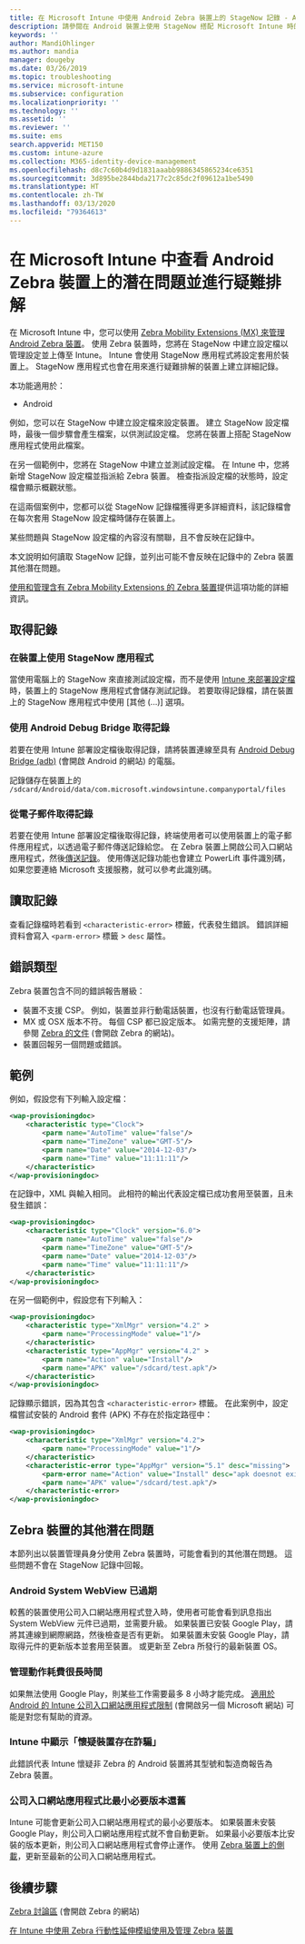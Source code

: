```yaml
---
title: 在 Microsoft Intune 中使用 Android Zebra 裝置上的 StageNow 記錄 - Azure | Microsoft Docs
description: 請參閱在 Android 裝置上使用 StageNow 搭配 Microsoft Intune 時的常見問題和解決方式。 同時也了解如何取得記錄，並查看如何讀取成功或錯誤記錄的範例。
keywords: ''
author: MandiOhlinger
ms.author: mandia
manager: dougeby
ms.date: 03/26/2019
ms.topic: troubleshooting
ms.service: microsoft-intune
ms.subservice: configuration
ms.localizationpriority: ''
ms.technology: ''
ms.assetid: ''
ms.reviewer: ''
ms.suite: ems
search.appverid: MET150
ms.custom: intune-azure
ms.collection: M365-identity-device-management
ms.openlocfilehash: d8c7c60b4d9d1831aaabb9886345865234ce6351
ms.sourcegitcommit: 3d895be2844bda2177c2c85dc2f09612a1be5490
ms.translationtype: HT
ms.contentlocale: zh-TW
ms.lasthandoff: 03/13/2020
ms.locfileid: "79364613"
---
```

# <a name="troubleshoot-and-see-potential-issues-on-android-zebra-devices-in-microsoft-intune"></a>在 Microsoft Intune 中查看 Android Zebra 裝置上的潛在問題並進行疑難排解



在 Microsoft Intune 中，您可以使用 [Zebra Mobility Extensions (MX) 來管理 Android Zebra 裝置](android-zebra-mx-overview.md)。 使用 Zebra 裝置時，您將在 StageNow 中建立設定檔以管理設定並上傳至 Intune。 Intune 會使用 StageNow 應用程式將設定套用於裝置上。 StageNow 應用程式也會在用來進行疑難排解的裝置上建立詳細記錄。

本功能適用於：

- Android

例如，您可以在 StageNow 中建立設定檔來設定裝置。 建立 StageNow 設定檔時，最後一個步驟會產生檔案，以供測試設定檔。 您將在裝置上搭配 StageNow 應用程式使用此檔案。

在另一個範例中，您將在 StageNow 中建立並測試設定檔。 在 Intune 中，您將新增 StageNow 設定檔並指派給 Zebra 裝置。 檢查指派設定檔的狀態時，設定檔會顯示概觀狀態。

在這兩個案例中，您都可以從 StageNow 記錄檔獲得更多詳細資料，該記錄檔會在每次套用 StageNow 設定檔時儲存在裝置上。

某些問題與 StageNow 設定檔的內容沒有關聯，且不會反映在記錄中。

本文說明如何讀取 StageNow 記錄，並列出可能不會反映在記錄中的 Zebra 裝置其他潛在問題。

[使用和管理含有 Zebra Mobility Extensions 的 Zebra 裝置](android-zebra-mx-overview.md)提供這項功能的詳細資訊。

## <a name="get-the-logs"></a>取得記錄

### <a name="use-the-stagenow-app-on-the-device"></a>在裝置上使用 StageNow 應用程式
當使用電腦上的 StageNow 來直接測試設定檔，而不是使用 [Intune 來部署設定檔](android-zebra-mx-overview.md#step-4-create-a-device-management-profile-in-stagenow)時，裝置上的 StageNow 應用程式會儲存測試記錄。 若要取得記錄檔，請在裝置上的 StageNow 應用程式中使用 [其他 (...)]  選項。

### <a name="get-logs-using-android-debug-bridge"></a>使用 Android Debug Bridge 取得記錄
若要在使用 Intune 部署設定檔後取得記錄，請將裝置連線至具有 [Android Debug Bridge (adb)](https://developer.android.com/studio/command-line/adb) (會開啟 Android 的網站) 的電腦。

記錄儲存在裝置上的 `/sdcard/Android/data/com.microsoft.windowsintune.companyportal/files`

### <a name="get-logs-from-email"></a>從電子郵件取得記錄
若要在使用 Intune 部署設定檔後取得記錄，終端使用者可以使用裝置上的電子郵件應用程式，以透過電子郵件傳送記錄給您。 在 Zebra 裝置上開啟公司入口網站應用程式，然後[傳送記錄](https://docs.microsoft.com/user-help/send-logs-to-your-it-admin-by-email-android)。 使用傳送記錄功能也會建立 PowerLift 事件識別碼，如果您要連絡 Microsoft 支援服務，就可以參考此識別碼。

## <a name="read-the-logs"></a>讀取記錄

查看記錄檔時若看到 `<characteristic-error>` 標籤，代表發生錯誤。 錯誤詳細資料會寫入 `<parm-error>` 標籤 > `desc` 屬性。

## <a name="error-types"></a>錯誤類型

Zebra 裝置包含不同的錯誤報告層級：

- 裝置不支援 CSP。 例如，裝置並非行動電話裝置，也沒有行動電話管理員。
- MX 或 OSX 版本不符。 每個 CSP 都已設定版本。 如需完整的支援矩陣，請參閱 [Zebra 的文件](http://techdocs.zebra.com/mx/) (會開啟 Zebra 的網站)。
- 裝置回報另一個問題或錯誤。

## <a name="examples"></a>範例

例如，假設您有下列輸入設定檔：

```xml
<wap-provisioningdoc>
    <characteristic type="Clock">
        <parm name="AutoTime" value="false"/>
        <parm name="TimeZone" value="GMT-5"/>
        <parm name="Date" value="2014-12-03"/>
        <parm name="Time" value="11:11:11"/>
    </characteristic>
</wap-provisioningdoc>
```

在記錄中，XML 與輸入相同。 此相符的輸出代表設定檔已成功套用至裝置，且未發生錯誤：

```xml
<wap-provisioningdoc>
    <characteristic type="Clock" version="6.0">
        <parm name="AutoTime" value="false"/>
        <parm name="TimeZone" value="GMT-5"/>
        <parm name="Date" value="2014-12-03"/>
        <parm name="Time" value="11:11:11"/>
    </characteristic>
</wap-provisioningdoc>
```

在另一個範例中，假設您有下列輸入：

```xml
<wap-provisioningdoc>
    <characteristic type="XmlMgr" version="4.2" >
        <parm name="ProcessingMode" value="1"/>
    </characteristic>
    <characteristic type="AppMgr" version="4.2" >
        <parm name="Action" value="Install"/>
        <parm name="APK" value="/sdcard/test.apk"/>
    </characteristic>
</wap-provisioningdoc>
```

記錄顯示錯誤，因為其包含 `<characteristic-error>` 標籤。 在此案例中，設定檔嘗試安裝的 Android 套件 (APK) 不存在於指定路徑中：

```xml
<wap-provisioningdoc>
    <characteristic type="XmlMgr" version="4.2">
        <parm name="ProcessingMode" value="1"/>
    </characteristic>
    <characteristic-error type="AppMgr" version="5.1" desc="missing">
        <parm-error name="Action" value="Install" desc="apk doesnot exist in the path"/>
        <parm name="APK" value="/sdcard/test.apk"/>
    </characteristic-error>
</wap-provisioningdoc>
```

## <a name="other-potential-issues-with-zebra-devices"></a>Zebra 裝置的其他潛在問題

本節列出以裝置管理員身分使用 Zebra 裝置時，可能會看到的其他潛在問題。 這些問題不會在 StageNow 記錄中回報。

### <a name="android-system-webview-is-out-of-date"></a>Android System WebView 已過期

較舊的裝置使用公司入口網站應用程式登入時，使用者可能會看到訊息指出 System WebView 元件已過期，並需要升級。 如果裝置已安裝 Google Play，請將其連線到網際網路，然後檢查是否有更新。 如果裝置未安裝 Google Play，請取得元件的更新版本並套用至裝置。 或更新至 Zebra 所發行的最新裝置 OS。

### <a name="management-actions-take-a-long-time"></a>管理動作耗費很長時間

如果無法使用 Google Play，則某些工作需要最多 8 小時才能完成。 [適用於 Android 的 Intune 公司入口網站應用程式限制](https://support.microsoft.com/help/3211588/limitations-of-intune-company-portal-app-for-android-in-china) (會開啟另一個 Microsoft 網站) 可能是對您有幫助的資源。

### <a name="device-spoofing-suspected-shows-in-intune"></a>Intune 中顯示「懷疑裝置存在詐騙」

此錯誤代表 Intune 懷疑非 Zebra 的 Android 裝置將其型號和製造商報告為 Zebra 裝置。

### <a name="company-portal-app-is-older-than-minimum-required-version"></a>公司入口網站應用程式比最小必要版本還舊

Intune 可能會更新公司入口網站應用程式的最小必要版本。 如果裝置未安裝 Google Play，則公司入口網站應用程式就不會自動更新。 如果最小必要版本比安裝的版本更新，則公司入口網站應用程式會停止運作。 使用 [Zebra 裝置上的側載](android-zebra-mx-overview.md#sideload-the-company-portal-app)，更新至最新的公司入口網站應用程式。

## <a name="next-steps"></a>後續步驟

[Zebra 討論區](https://developer.zebra.com/community/home/discussions) (會開啟 Zebra 的網站)

[在 Intune 中使用 Zebra 行動性延伸模組使用及管理 Zebra 裝置](android-zebra-mx-overview.md)

